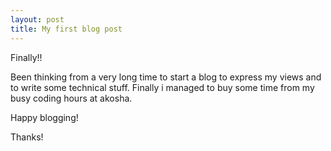 ```yaml
---
layout: post
title: My first blog post
---
```


Finally!!

Been thinking from a very long time to start a blog to express my views and to write some technical stuff. Finally i managed to buy some time from my busy coding hours at akosha.

Happy blogging!

Thanks!
